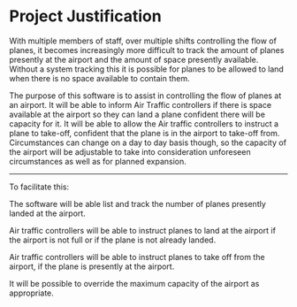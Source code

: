 # Project Justification

With multiple members of staff, over multiple shifts controlling the flow of planes, it becomes increasingly more difficult to track the amount of planes presently at the airport and the amount of space presently available. Without a system tracking this it is possible for planes to be allowed to land when there is no space available to contain them.

The purpose of this software is to  assist in controlling the flow of planes at an airport. It will be able to inform Air Traffic controllers if there is space available at the airport so they can land a plane confident there will be capacity for it. It will be able to allow the Air traffic controllers to instruct a plane to take-off, confident that the plane is in the airport to take-off from. Circumstances can change on a day to day basis though, so the capacity of the airport will be adjustable to take into consideration unforeseen circumstances as well as for planned expansion.

---

To facilitate this:

The software will be able list and track the number of planes presently landed at the airport.

Air traffic controllers will be able to instruct planes to land at the airport if the airport is not full or if the plane is not already landed.

Air traffic controllers will be able to instruct planes to take off from the airport, if the plane is presently at the airport.

It will be possible to override the maximum capacity of the airport as appropriate.
